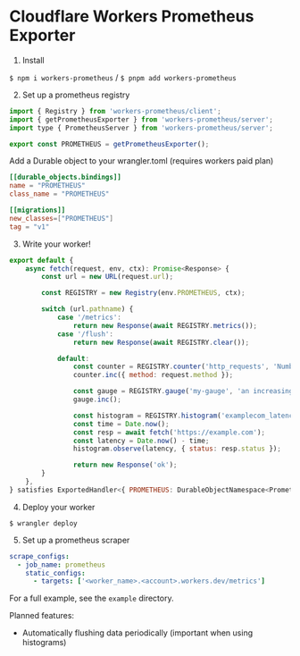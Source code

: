 # Cloudflare Workers Prometheus Exporter

1. Install

`$ npm i workers-prometheus` / `$ pnpm add workers-prometheus`

2. Set up a prometheus registry

```js
import { Registry } from 'workers-prometheus/client';
import { getPrometheusExporter } from 'workers-prometheus/server';
import type { PrometheusServer } from 'workers-prometheus/server';

export const PROMETHEUS = getPrometheusExporter();
```

Add a Durable object to your wrangler.toml (requires workers paid plan)

```toml
[[durable_objects.bindings]]
name = "PROMETHEUS"
class_name = "PROMETHEUS"

[[migrations]]
new_classes=["PROMETHEUS"]
tag = "v1"
```

3. Write your worker!

```js
export default {
	async fetch(request, env, ctx): Promise<Response> {
		const url = new URL(request.url);

		const REGISTRY = new Registry(env.PROMETHEUS, ctx);

		switch (url.pathname) {
			case '/metrics':
				return new Response(await REGISTRY.metrics());
			case '/flush':
				return new Response(await REGISTRY.clear());

			default:
				const counter = REGISTRY.counter('http_requests', 'Number of HTTP requests received');
				counter.inc({ method: request.method });

				const gauge = REGISTRY.gauge('my-gauge', 'an increasing and decreasing gauge');
				gauge.inc();

				const histogram = REGISTRY.histogram('examplecom_latency', 'Counts latency for getting data from example.com', [50, 100, 250, 500, 1000]);
				const time = Date.now();
				const resp = await fetch('https://example.com');
				const latency = Date.now() - time;
				histogram.observe(latency, { status: resp.status });

				return new Response('ok');
		}
	},
} satisfies ExportedHandler<{ PROMETHEUS: DurableObjectNamespace<PrometheusServer> }>;
```

4. Deploy your worker

```
$ wrangler deploy
```

5. Set up a prometheus scraper

```yml
scrape_configs:
  - job_name: prometheus
    static_configs:
      - targets: ['<worker_name>.<account>.workers.dev/metrics']
```

For a full example, see the `example` directory.

Planned features:

- Automatically flushing data periodically (important when using histograms)
